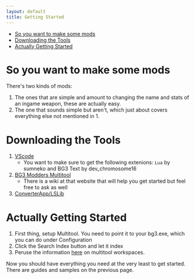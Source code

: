```yaml
---
layout: default
title: Getting Started
---
```

- [So you want to make some mods](#so-you-want-to-make-some-mods)
- [Downloading the Tools](#downloading-the-tools)
- [Actually Getting Started](#actually-getting-started)


# So you want to make some mods

There's two kinds of mods:
1. The ones that are simple and amount to changing the name and stats of an ingame weapon, these are actually easy.
2. The one that sounds simple but aren't, which just about covers everything else not mentioned in 1.
   
# Downloading the Tools

1. [VScode](https://code.visualstudio.com/)  
   * You want to make sure to get the following extenions: `Lua` by sumneko and BG3 Text by dev_chromosome16
2. [BG3 Modders Multitool](https://github.com/ShinyHobo/BG3-Modders-Multitool)  
   * There is a wiki at that website that will help you get started but feel free to ask as well
3. [ConverterApp/LSLib](https://github.com/Norbyte/lslib)  

# Actually Getting Started
1. First thing, setup Multitool. You need to point it to your bg3.exe, which you can do under Configuration
2. Click the Search Index button and let it index
3. Peruse the information [here](https://github.com/ShinyHobo/BG3-Modders-Multitool/wiki/Mod-Workspace-Structure) on multitool workspaces.
  
Now you should have everything you need at the very least to get started.  
There are guides and samples on the previous page.